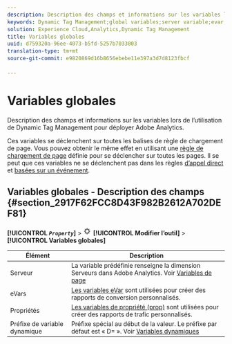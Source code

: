 ```yaml
---
description: Description des champs et informations sur les variables lors de l’utilisation de Dynamic Tag Management pour déployer Adobe Analytics.
keywords: Dynamic Tag Management;global variables;server variable;evar;props;dynamic variable prefix;dynamic variable
solution: Experience Cloud,Analytics,Dynamic Tag Management
title: Variables globales
uuid: d759320a-96ee-4073-b5fd-5257b7033003
translation-type: tm+mt
source-git-commit: e9820869d16b8656ebebe11e397a3d7d8123fbcf

---
```



# Variables globales

Description des champs et informations sur les variables lors de l’utilisation de Dynamic Tag Management pour déployer Adobe Analytics.

Ces variables se déclenchent sur toutes les balises de règle de chargement de page. Vous pouvez obtenir le même effet en utilisant une [règle de chargement de page](/help/implement/c-implement-with-dtm/c-rules/t-rules-page-conditions.md) définie pour se déclencher sur toutes les pages. Il se peut que ces variables ne se déclenchent pas dans les règles [d’appel direct](/help/implement/c-implement-with-dtm/c-rules/t-rules-direct-conditions.md) et [basées sur un événement](/help/implement/c-implement-with-dtm/c-rules/t-rules-event-conditions.md).

## Variables globales - Description des champs {#section_2917F62FCC8D43F982B2612A702DEF81}

**[!UICONTROL *`Property`*]** &gt; ![](assets/settings_gear.png) **[!UICONTROL Modifier l’outil]** &gt; **[!UICONTROL Variables globales]**

| Élément | Description |
|--- |--- |
| Serveur | La variable prédéfinie renseigne la dimension Serveurs dans Adobe Analytics. Voir [Variables de page](/help/implement/js-implementation/page-variables/page-variables.md) |
| eVars | [Les variables eVar](/help/implement/js-implementation/page-variables/evarn.md) sont utilisées pour créer des rapports de conversion personnalisés. |
| Propriétés | [Les variables de propriété (prop)](/help/implement/js-implementation/page-variables/propn.md) sont utilisées pour créer des rapports de trafic personnalisés. |
| Préfixe de variable dynamique | Préfixe spécial au début de la valeur. Le préfixe par défaut est « D= ». Voir [Variables dynamiques](https://docs.adobe.com/content/help/en/analytics/implementation/javascript-implementation/variables-analytics-reporting/dynvars-overview.html) |
